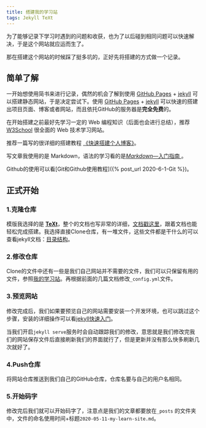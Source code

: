 ```yaml
---
title: 搭建我的学习站
tags: Jekyll TeXt
---
```


为了能够记录下学习时遇到的问题和收获，也为了以后碰到相同问题可以快速解决，于是这个网站就应运而生了。

那在搭建这个网站的时候踩了挺多坑的，正好先将搭建的方式做一个记录。

<!--more-->

## 简单了解

一开始想使用简书来进行记录，偶然的机会了解到使用 [GitHub Pages](https://pages.github.com) + [jekyll](http://jekyllcn.com) 可以搭建静态网站，于是决定尝试下。使用 [GitHub Pages](https://pages.github.com) + [jekyll](http://jekyllcn.com) 可以快速的搭建出项目页面、博客或者网站，而且依托GitHub的服务器是**完全免费**的。

在开始搭建之前最好先学习一定的 Web 编程知识（后面也会进行总结），推荐 [W3School](https://www.w3school.com.cn) 很全面的 Web 技术学习网站。

推荐一篇写的很详细的搭建教程 [《快速搭建个人博客》](http://qiubaiying.vip/2017/02/06/快速搭建个人博客/)。

写文章我使用的是 Markdown，语法的学习看的是[*Markdown*—入门指南 ](https://www.jianshu.com/p/1e402922ee32)。

Github的使用可以看[Git和Github使用教程]({% post_url 2020-6-1-Git %})。

## 正式开始

### 1.克隆仓库

模版我选择的是 **[TeXt](https://github.com/kitian616/jekyll-TeXt-theme)**，整个的文档也写非常的详细，[文档戳这里](https://tianqi.name/jekyll-TeXt-theme/docs/en/quick-start)，跟着文档也能轻松完成搭建。我选择直接Clone仓库，有一堆文件，这些文件都是干什么的可以查看jekyll文档：[目录结构](https://www.jekyll.com.cn/docs/structure/)。

### 2.修改仓库

Clone的文件中还有一些是我们自己网站并不需要的文件，我们可以只保留有用的文件，参照[我的学习站]()。再根据前面的几篇文档修改`_config.yml`文件。

### 3.预览网站

修改完成后，我们如果要预览自己的网站需要安装一个开发环境，也可以跳过这个步骤，安装的详细操作可以看[jekyll快速入门](https://www.jekyll.com.cn/docs/)。

当我们开启`jekyll serve`服务时会自动跟踪我们的修改，意思就是我们修改完我们的网站保存文件后直接刷新我们的界面就行了，但是更新并没有那么快多刷新几次就好了。

### 4.Push仓库

将网站仓库推送到我们自己的GitHub仓库，仓库名要与自己的用户名相同。

### 5.开始码字

修改完后我们就可以开始码字了，注意点是我们的文章都要放在`_posts` 的文件夹中，文件的命名使用时间+标题`2020-05-11-my-learn-site.md`。

